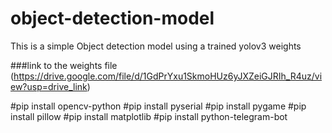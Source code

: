 # object-detection-model

This is a simple Object detection model using a trained yolov3 weights 

###link to the weights file
(https://drive.google.com/file/d/1GdPrYxu1SkmoHUz6yJXZeiGJRIh_R4uz/view?usp=drive_link)

#pip install opencv-python
#pip install pyserial
#pip install pygame
#pip install pillow
#pip install matplotlib
#pip install python-telegram-bot
